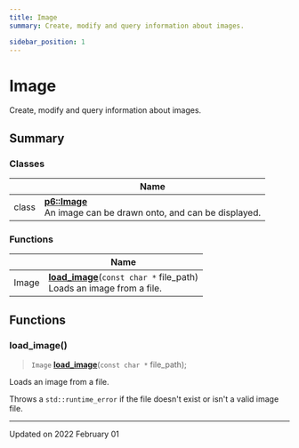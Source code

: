 ```yaml
---
title: Image
summary: Create, modify and query information about images. 

sidebar_position: 1
---
```


# Image

Create, modify and query information about images. 

## Summary

### Classes

|                | Name           |
| -------------- | -------------- |
| class | **[p6::Image](/reference/Types/image)** <br/>An image can be drawn onto, and can be displayed.  |

### Functions

|                | Name           |
| -------------- | -------------- |
| Image | **[load_image](/reference/image#load_image)**(`const char *` file_path)<br/>Loads an image from a file.  |


## Functions

### load_image()

> `Image` **[load_image](/reference/image#load_image)**(`const char *` file_path);


Loads an image from a file. 

Throws a `std::runtime_error` if the file doesn't exist or isn't a valid image file. 






-------------------------------

Updated on 2022 February 01